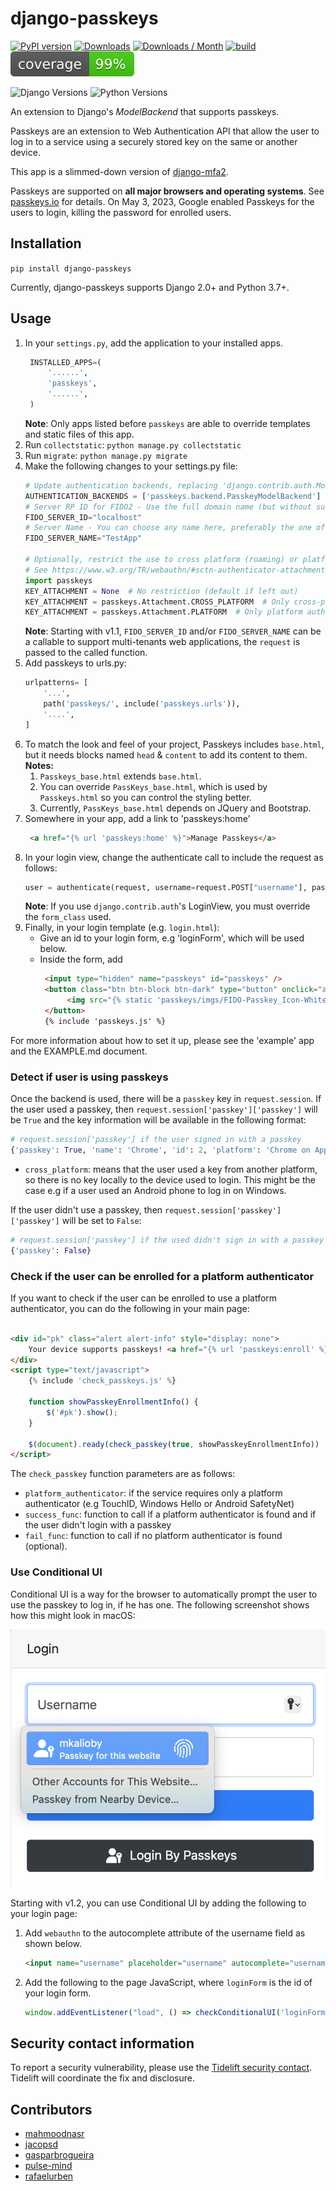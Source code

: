 # django-passkeys

[![PyPI version](https://badge.fury.io/py/django-passkeys.svg)](https://badge.fury.io/py/django-passkeys)
[![Downloads](https://static.pepy.tech/badge/django-passkeys)](https://pepy.tech/project/django-passkeys)
[![Downloads / Month ](https://pepy.tech/badge/django-passkeys/month)](https://pepy.tech/project/django-passkeys)
[![build](https://github.com/mkalioby/django-passkeys/actions/workflows/basic_checks.yml/badge.svg)](https://github.com/mkalioby/django-passkeys/actions/workflows/basic_checks.yml)
![Coverage](https://raw.githubusercontent.com/mkalioby/django-passkeys/main/coverage.svg)

![Django Versions](https://img.shields.io/pypi/frameworkversions/django/django-passkeys)
![Python Versions](https://img.shields.io/pypi/pyversions/django-passkeys)

An extension to Django's *ModelBackend* that supports passkeys.

Passkeys are an extension to Web Authentication API that allow the user to log in to a service using a securely stored
key on the same or another device.

This app is a slimmed-down version of [django-mfa2](https://github.com/mkalioby/django-mfa2).

Passkeys are supported on **all major browsers and operating systems**.
See [passkeys.io](https://www.passkeys.io/compatible-devices) for details.
On May 3, 2023, Google enabled Passkeys for the users to login, killing the password for enrolled users.

## Installation

`pip install django-passkeys`

Currently, django-passkeys supports Django 2.0+ and Python 3.7+.

## Usage

1. In your `settings.py`, add the application to your installed apps.
   ```python
    INSTALLED_APPS=(
        '......',
        'passkeys',
        '......',
    )
   ```
   **Note**: Only apps listed before `passkeys` are able to override templates and static files of this app.
2. Run `collectstatic`:
   `python manage.py collectstatic`
3. Run `migrate`:
   `python manage.py migrate`
4. Make the following changes to your settings.py file:
    ```python
    # Update authentication backends, replacing 'django.contrib.auth.ModelBackend' with 'passkeys.backend.PasskeyModelBackend'
    AUTHENTICATION_BACKENDS = ['passkeys.backend.PasskeyModelBackend'] 
    # Server RP ID for FIDO2 - Use the full domain name (but without subdomains like "www.") of your project
    FIDO_SERVER_ID="localhost"
    # Server Name - You can choose any name here, preferably the one of your application.
    FIDO_SERVER_NAME="TestApp"
   
    # Optionally, restrict the use to cross platform (roaming) or platform authenticators.
    # See https://www.w3.org/TR/webauthn/#sctn-authenticator-attachment-modality for details
    import passkeys
    KEY_ATTACHMENT = None  # No restriction (default if left out)
    KEY_ATTACHMENT = passkeys.Attachment.CROSS_PLATFORM  # Only cross-platform / roaming authenticators allowed
    KEY_ATTACHMENT = passkeys.Attachment.PLATFORM  # Only platform authenticators allowed
    ```
   **Note**: Starting with v1.1, `FIDO_SERVER_ID` and/or `FIDO_SERVER_NAME` can be a callable to support multi-tenants
   web applications, the `request` is passed to the called function.
5. Add passkeys to urls.py:
    ```python
    urlpatterns= [
        '...',
        path('passkeys/', include('passkeys.urls')),
        '....',
    ]
    ```
6. To match the look and feel of your project, Passkeys includes `base.html`, but it needs blocks named `head` &
   `content` to add its content to them.
   **Notes:**
    1. `Passkeys_base.html` extends `base.html`.
    2. You can override `PassKeys_base.html`, which is used by `Passkeys.html` so you can control the styling better.
    3. Currently, `PassKeys_base.html` depends on JQuery and Bootstrap.
7. Somewhere in your app, add a link to 'passkeys:home'
   ```html
    <a href="{% url 'passkeys:home' %}">Manage Passkeys</a>
   ```
8. In your login view, change the authenticate call to include the request as follows:
    ```python
    user = authenticate(request, username=request.POST["username"], password=request.POST["password"])
    ```
   **Note**: If you use `django.contrib.auth`'s LoginView, you must override the `form_class` used.
9. Finally, in your login template (e.g. `login.html`):
    * Give an id to your login form, e.g 'loginForm', which will be used below.
    * Inside the form, add
      ```html
       <input type="hidden" name="passkeys" id="passkeys" />
       <button class="btn btn-block btn-dark" type="button" onclick="authn('loginForm')">
            <img src="{% static 'passkeys/imgs/FIDO-Passkey_Icon-White.png' %}" style="width: 24px" alt="Passkey icon" />
       </button>
       {% include 'passkeys.js' %}
      ```

For more information about how to set it up, please see the 'example' app and the EXAMPLE.md document.

### Detect if user is using passkeys

Once the backend is used, there will be a `passkey` key in `request.session`.
If the user used a passkey, then `request.session['passkey']['passkey']` will be `True` and the key information will be
available in the following format:

```python
# request.session['passkey'] if the user signed in with a passkey
{'passkey': True, 'name': 'Chrome', 'id': 2, 'platform': 'Chrome on Apple', 'cross_platform': False}
```

* `cross_platform`: means that the user used a key from another platform, so there is no key locally to the device used to
login. This might be the case e.g if a user used an Android phone to log in on Windows.

If the user didn't use a passkey, then `request.session['passkey']['passkey']` will be set to `False`:

```python
# request.session['passkey'] if the used didn't sign in with a passkey
{'passkey': False}
```

### Check if the user can be enrolled for a platform authenticator

If you want to check if the user can be enrolled to use a platform authenticator, you can do the following in your main
page:

```html

<div id="pk" class="alert alert-info" style="display: none">
    Your device supports passkeys! <a href="{% url 'passkeys:enroll' %}">Enroll now</a>
</div>
<script type="text/javascript">
    {% include 'check_passkeys.js' %}

    function showPasskeyEnrollmentInfo() {
        $('#pk').show();
    }

    $(document).ready(check_passkey(true, showPasskeyEnrollmentInfo))
</script>
```

The `check_passkey` function parameters are as follows:

* `platform_authenticator`: if the service requires only a platform authenticator (e.g TouchID, Windows Hello or Android
  SafetyNet)
* `success_func`: function to call if a platform authenticator is found and if the user didn't login with a passkey
* `fail_func`: function to call if no platform authenticator is found (optional).

### Use Conditional UI

Conditional UI is a way for the browser to automatically prompt the user to use the passkey to log in, if he has one.
The following screenshot shows how this might look in macOS:

![conditionalUI.png](imgs/conditionalUI.png)

Starting with v1.2, you can use Conditional UI by adding the following to your login page:

1. Add `webauthn` to the autocomplete attribute of the username field as shown below.
   ```html
   <input name="username" placeholder="username" autocomplete="username webauthn">
   ```
2. Add the following to the page JavaScript, where `loginForm` is the id of your login form.
   ```js
   window.addEventListener("load", () => checkConditionalUI('loginForm'));
   ```

## Security contact information

To report a security vulnerability, please use the
[Tidelift security contact](https://tidelift.com/security).
Tidelift will coordinate the fix and disclosure.

## Contributors

* [mahmoodnasr](https://github.com/mahmoodnasr)
* [jacopsd](https://github.com/jacopsd)
* [gasparbrogueira](https://github.com/gasparbrogueira)
* [pulse-mind](https://github.com/pulse-mind)
* [rafaelurben](https://github.com/rafaelurben/)
